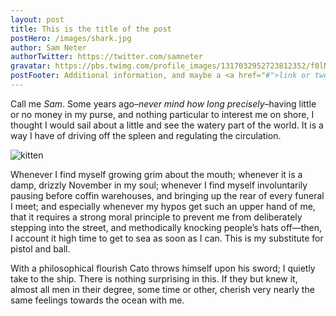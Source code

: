 ```yaml
---
layout: post
title: This is the title of the post
postHero: /images/shark.jpg
author: Sam Neter
authorTwitter: https://twitter.com/samneter
gravatar: https://pbs.twimg.com/profile_images/1317032952723812352/f0lNFLpB_400x400.jpg
postFooter: Additional information, and maybe a <a href="#">link or two</a>
---
```


Call me *Sam*. Some years ago–*never mind how long
precisely*–having little or no money in my purse, and nothing
particular to interest me on shore, I thought I would sail about a little
and see the watery part of the world. It is a way I have of driving off
the spleen and regulating the circulation.

<img class="pull-left" src="https://pbs.twimg.com/profile_images/1317032952723812352/f0lNFLpB_400x400.jpg"
     alt="kitten">

Whenever I find myself growing grim about the mouth; whenever it is a damp,
drizzly November in my soul; whenever I find myself involuntarily pausing
before coffin warehouses, and bringing up the rear of every funeral I meet;
and especially whenever my hypos get such an upper hand of me, that it
requires a strong moral principle to prevent me from deliberately stepping
into the street, and methodically knocking people’s hats off—then, I
account it high time to get to sea as soon as I can. This is my substitute
for pistol and ball.

With a philosophical flourish Cato throws himself upon
his sword; I quietly take to the ship. There is nothing surprising in this.
If they but knew it, almost all men in their degree, some time or other,
cherish very nearly the same feelings towards the ocean with me.